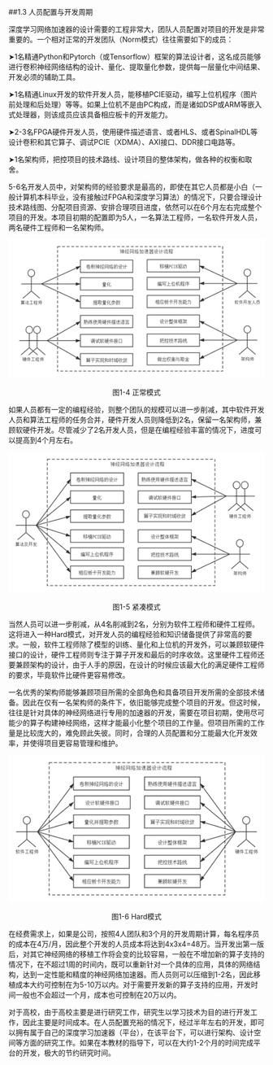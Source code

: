 ##1.3 人员配置与开发周期

<p class="content">深度学习网络加速器的设计需要的工程非常大，团队人员配置对项目的开发是非常重要的。一个相对正常的开发团队（Norm模式）往往需要如下的成员：</p>

<p class="content">➤1名精通Python和Pytorch（或Tensorflow）框架的算法设计者，这名成员能够进行卷积神经网络结构的设计、量化、提取量化参数，提供每一层量化中间结果、开发必须的辅助工具。</p>

<p class="content">➤1名精通Linux开发的软件开发人员，能移植PCIE驱动，编写上位机程序（图片前处理和后处理）等等。如果上位机不是由PC构成，而是诸如DSP或ARM等嵌入式处理器，则该成员应该具备相应板卡的开发能力。</p>

<p class="content">➤2-3名FPGA硬件开发人员，使用硬件描述语言、或者HLS、或者SpinalHDL等设计卷积和其它算子、调试PCIE（XDMA）、AXI接口、DDR接口电路等。</p>

<p class="content">➤1名架构师，把控项目的技术路线、设计项目的整体架构，做各种的权衡和取舍。</p>

<p class="content">5-6名开发人员中，对架构师的经验要求是最高的，即使在其它人员都是小白（一般计算机本科毕业，没有接触过FPGA和深度学习算法）的情况下，只要合理设计技术路线图、分配项目资源、安排合理项目进度，依然可以在6个月左右完成整个项目的开发。本项目初期的配置即为5人，一名算法工程师，一名软件开发人员，两名硬件工程师和一名架构师。</p>

![avatar](../image/imageOne/3.1.jpg)

<center><p class="pColor">图1-4 正常模式</p></center>

<p class="content">如果人员都有一定的编程经验，则整个团队的规模可以进一步削减，其中软件开发人员和算法工程师的任务合并，硬件开发人员则降低到2名，保留一名架构师，兼顾软硬件开发。尽管减少了2名开发人员，但是在编程经验丰富的情况下，进度可以提高到4个月左右。</p>

![avatar](../image/imageOne/3.2.jpg)

<center><p class="pColor">图1-5 紧凑模式</p></center>

<p class="content">当然人员可以进一步削减，从4名削减到2名，分别为软件工程师和硬件工程师。这将进入一种Hard模式，对开发人员的编程经验和知识储备提供了非常高的要求。一般，软件工程师除了模型的训练、量化和上位机的开发外，可以兼顾软硬件接口的设计，硬件工程师则专注于算子开发和最后的时序收敛。这里硬件工程师还要兼顾架构的设计，由于人手的原因，在设计的时候应该最大化的满足硬件工程师的要求，毕竟软件比硬件更容易修改。</p>

<p class="content">一名优秀的架构师能够兼顾项目所需的全部角色和具备项目开发所需的全部技术储备。因此在仅有一名架构师的条件下，依旧能够完成整个项目的开发。但这时候，往往是针对具体的神经网络进行专用的加速器的开发，需要在项目初期，使用尽可能少的算子构建神经网络，这样才能最小化整个项目的工作量。但项目所需的工作量是比较庞大的，难免顾此失彼。同时，合理的人员配置和分工能最大化开发效率，并使得项目更容易管理和维护。</p>

![avatar](../image/imageOne/3.3.jpg)

<center><p class="pColor">图1-6 Hard模式</p></center>

<p class="content">在经费需求上，如果是公司，按照4人团队和3个月的开发周期计算，每名程序员的成本在4万/月，因此整个开发的人员成本将达到4x3x4=48万。当开发出第一版后，对其它神经网络的移植工作将会变的比较容易，一般在不增加新的算子支持的情况下，在不超过1周的时间内，既可以重新针对一个具体的应用，具体的网络结构，达到一定性能和精度的神经网络加速器。而人员则可以压缩到1-2名，因此移植成本大约可控制在为5-10万以内。对于需要开发新的算子支持的应用，开发时间一般也不会超过一个月，成本也可控制在20万以内。</p>

<p class="content">对于高校，由于高校主要是进行研究工作，研究生以学习技术为目的进行开发工作，因此主要是时间成本。在人员配置充裕的情况下，经过半年左右的开发，即可以拥有属于自己的深度学习加速器（平台），在该平台下，可以进行架构、设计空间等方面的研究工作。如果在本教材的指导下，可以在大约1-2个月的时间完成平台的开发，极大的节约研究时间。</p>
